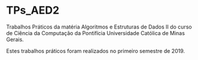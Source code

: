 # TPs_AED2
Trabalhos Práticos da matéria Algoritmos e Estruturas de Dados II do curso de Ciência da Computação da Pontifícia Universidade Católica de Minas Gerais.

Estes trabalhos práticos foram realizados no primeiro semestre de 2019.
